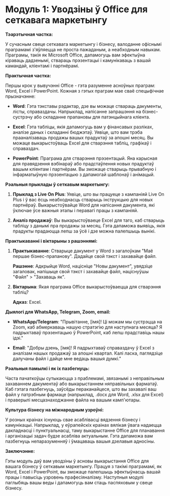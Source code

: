 # **Модуль 1: Уводзіны ў Office для сеткавага маркетынгу**

**Тэарэтычная частка:**

У сучасным свеце сеткавага маркетынгу і бізнесу, валоданне офіснымі праграмамі з'яўляецца не проста пажаданым, а неабходным навыкам. Праграмы, такія як Microsoft Office, дапамогуць вам эфектыўна кіраваць дадзенымі, ствараць прэзентацыі і камунікаваць з вашай камандай, кліентамі і партнёрамі.

**Практычная частка:**

Першы крок у вывучэнні Office - гэта разуменне асноўных праграм: Word, Excel і PowerPoint. Кожная з гэтых праграм мае сваё спецыфічнае прызначэнне:

- **Word**: Гэта тэкставы рэдактар, дзе вы можаце ствараць дакументы, лісты, справаздачы. Напрыклад, напісанне запрашэння на бізнес-сустрэчу або складанне прапановы для патэнцыйнага кліента.
  
- **Excel**: Гэта табліцы, якія дапамогуць вам у фінансавых разліках, аналізе даных і складанні бюджэтаў. Уявіце, што вам трэба прааналізаваць продажы вашых прадуктаў за апошні месяц. Вы можаце выкарыстоўваць Excel для стварэння табліц, графікаў і справаздач.
  
- **PowerPoint**: Праграма для стварэння прэзентацый. Яна карысная для правядзення вэбінараў або прадстаўлення новых прадуктаў вашым кліентам і партнёрам. Вы зможаце стварыць прывабную і інфарматыўную прэзентацыю з дапамогай шаблонаў і анімацый.

**Рэальныя прыклады ў сеткавым маркетынгу:**

1. **Прыклад з Live On Plus**: Уявіце, што вы працуеце з кампаніяй Live On Plus і ў вас ёсць неабходнасць стварыць інструкцыю для новых партнёраў. Выкарыстоўвайце Word для напісання дакумента, які ўключае ўсе важныя этапы і перавагі працы з кампаніяй.

2. **Аналіз продажаў**: Вы выкарыстоўваеце Excel для таго, каб стварыць табліцу з данымі пра продажы за месяц. Гэта дапаможа выявіць, якія прадукты прадаюцца лепш за ўсё і дзе можна палепшыць вынікі.

**Практыкаванні і віктарыны з рашэннямі:**

1. **Практыкаванне**: Стварыце дакумент у Word з загалоўкам "Маё першае бізнес-прапанову". Дадайце свой тэкст і захавайце файл.

   **Рашэнне**: Адкрыйце Word, націсніце "Новы дакумент", увядзіце загаловак, напішыце свой тэкст і захавайце файл, націснуўшы "Файл" > "Захаваць як".

2. **Віктарына**: Якая праграма Office выкарыстоўваецца для стварэння табліц?
   
   **Адказ**: Excel.

**Дыялогі для WhatsApp, Telegram, Zoom, email:**

- **WhatsApp/Telegram**: "Прывітанне, [імя]! Ці можам мы сустрэцца на Zoom, каб абмеркаваць нашую стратэгію для наступнага месяца? Я падрыхтаваў прэзентацыю ў PowerPoint, каб лепш прадставіць нашы ідэі."

- **Email**: "Добры дзень, [імя]! Я падрыхтаваў справаздачу ў Excel з аналізам нашых продажаў за апошні квартал. Калі ласка, паглядзіце далучаны файл і дайце мне ведаць вашыя думкі."

**Рэальныя памылкі і як іх пазбегнуць:**

Часта пачаткоўцы сутыкаюцца з праблемамі, звязанымі з неправільным захаваннем дакументаў або выкарыстаннем няправільных фарматаў. Каб гэтага пазбегнуць, заўсёды пераканайцеся, што вы захавалі ваш файл у патрэбным фармаце (напрыклад, .docx для Word, .xlsx для Excel) і праверылі месцазнаходжанне файла на вашым камп'ютары.

**Культура бізнесу на міжнародным узроўні:**

У розных краінах існуюць свае асаблівасці вядзення бізнесу і камунікацыі. Напрыклад, у еўрапейскіх краінах вялікая ўвага надаецца дакладнасці і пунктуальнасці, таму выкарыстанне Office для планавання і арганізацыі задач будзе асабліва актуальным. Гэта дапаможа вам пазбегнуць непаразуменняў і ўмацаваць вашыя дзелавыя адносіны.

**Заключэнне:**

Гэты модуль даў вам уводзіны ў асновы выкарыстання Office для вашага бізнесу ў сеткавым маркетынгу. Працуя з такімі праграмамі, як Word, Excel і PowerPoint, вы зможаце палепшыць эфектыўнасць вашай працы і павысіць узровень прафесіяналізму. Наступныя модулі паглыбяць вашы веды і дапамогуць вам стаць паспяховым у свеце бізнесу.